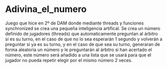 # Adivina_el_numero
Juego que hice en 2º de DAM donde mediante threads y funciones synchronized se crea una pequeña inteligencia artifical.
Se crea un número definido de jugadores (threads) que automaticamente preguntan al árbitro si es su turno, 
en el caso de que no lo sea esperarán 1 segundo y volverán a preguntar si ya es su turno, y en el caso de que
sea su turno, generaran de forma aleatoria un número y le preguntarán al árbitro si han acertado el número, este
número será añadido a una lista que se usará para que el jugador no pueda repetir elegir por el mismo número 2 veces.
